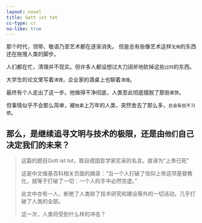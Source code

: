 ```yaml
---
layout: novel
title: Gott ist tot
cc-type: cr
no-like: true
---
```


那个时代，领带、敬语乃至艺术都在逐渐消失。
但是总有些像艺术这样`无用`的东西还在拖慢人类的脚步。

人们都在忙，清理并不现实。但许多人都设想过大刀阔斧地砍掉这些`过时`的东西。

大学生的论文里写着`清理`，企业家的酒桌上也聊着`清理`。

最终有个人走出了这一步。他做得干净彻底，人类至此彻底摆脱了那些`累赘`。

但事情似乎不会那么简单，被`拖累`上万年的人类，突然舍去了那么多，`总会有些不习惯`。

那么，是继续追寻文明与技术的极限，还是由`他们`自己决定我们的未来？
---

> 这篇的题目Gott ist tot，取自德国哲学家尼采的名言。直译为“上帝已死”
>
> 这是中文维基百科相关页面的摘录：“当一个人打破了信仰上帝这项基督教化，就等于打破了一切：一个人的手中必然空虚。”
>
> 此文中亦有一人，断绝了人类除了技术研究和建设等外的一切活动，几乎打破了人类的全部。
>
> 这一次，人类将受到什么样的冲击？
